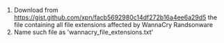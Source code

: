 1. Download from https://gist.github.com/xpn/facb5692980c14df272b16a4ee6a29d5
   the file containing all file extensions affected by WannaCry Randsonware
2. Name such file as 'wannacry_file_extensions.txt'